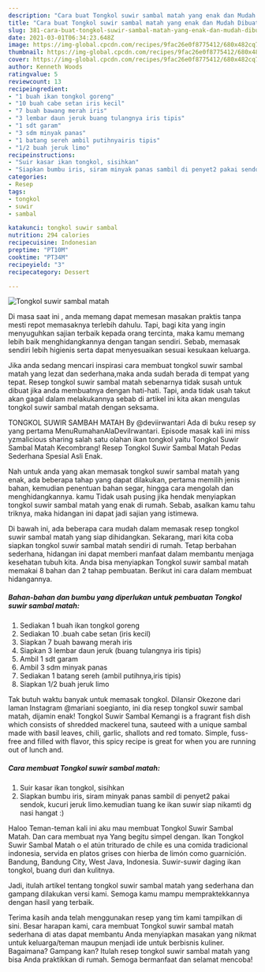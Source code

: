 ```yaml
---
description: "Cara buat Tongkol suwir sambal matah yang enak dan Mudah Dibuat"
title: "Cara buat Tongkol suwir sambal matah yang enak dan Mudah Dibuat"
slug: 381-cara-buat-tongkol-suwir-sambal-matah-yang-enak-dan-mudah-dibuat
date: 2021-03-01T06:34:23.648Z
image: https://img-global.cpcdn.com/recipes/9fac26e0f8775412/680x482cq70/tongkol-suwir-sambal-matah-foto-resep-utama.jpg
thumbnail: https://img-global.cpcdn.com/recipes/9fac26e0f8775412/680x482cq70/tongkol-suwir-sambal-matah-foto-resep-utama.jpg
cover: https://img-global.cpcdn.com/recipes/9fac26e0f8775412/680x482cq70/tongkol-suwir-sambal-matah-foto-resep-utama.jpg
author: Kenneth Woods
ratingvalue: 5
reviewcount: 13
recipeingredient:
- "1 buah ikan tongkol goreng"
- "10 buah cabe setan iris kecil"
- "7 buah bawang merah iris"
- "3 lembar daun jeruk buang tulangnya iris tipis"
- "1 sdt garam"
- "3 sdm minyak panas"
- "1 batang sereh ambil putihnyairis tipis"
- "1/2 buah jeruk limo"
recipeinstructions:
- "Suir kasar ikan tongkol, sisihkan"
- "Siapkan bumbu iris, siram minyak panas sambil di penyet2 pakai sendok, kucuri jeruk limo.kemudian tuang ke ikan suwir siap nikamti dg nasi hangat :)"
categories:
- Resep
tags:
- tongkol
- suwir
- sambal

katakunci: tongkol suwir sambal 
nutrition: 294 calories
recipecuisine: Indonesian
preptime: "PT10M"
cooktime: "PT34M"
recipeyield: "3"
recipecategory: Dessert

---
```



![Tongkol suwir sambal matah](https://img-global.cpcdn.com/recipes/9fac26e0f8775412/680x482cq70/tongkol-suwir-sambal-matah-foto-resep-utama.jpg)

Di masa  saat ini , anda memang dapat memesan masakan praktis tanpa mesti repot memasaknya terlebih dahulu. Tapi, bagi kita yang ingin menyuguhkan sajian terbaik kepada orang tercinta, maka kamu memang lebih baik menghidangkannya dengan tangan sendiri. Sebab, memasak sendiri lebih higienis serta dapat menyesuaikan sesuai kesukaan keluarga.

Jika anda sedang mencari inspirasi cara membuat tongkol suwir sambal matah yang lezat dan sederhana,maka anda sudah berada di tempat yang tepat. Resep tongkol suwir sambal matah  sebenarnya tidak susah untuk dibuat jika anda membuatnya dengan hati-hati. Tapi, anda tidak usah takut akan gagal dalam melakukannya 
sebab di artikel ini kita akan mengulas tongkol suwir sambal matah dengan seksama.  

TONGKOL SUWIR SAMBAH MATAH By @deviirwantari Ada di buku resep sy yang pertama MenuRumahanAlaDeviIrwantari. Episode masak kali ini miss yzmalicious sharing salah satu olahan ikan tongkol yaitu Tongkol Suwir Sambal Matah Kecombrang! Resep Tongkol Suwir Sambal Matah Pedas Sederhana Spesial Asli Enak.

Nah untuk anda yang akan memasak tongkol suwir sambal matah yang enak, ada beberapa tahap yang dapat dilakukan, pertama memilih jenis bahan, kemudian penentuan bahan segar, hingga cara mengolah dan menghidangkannya. kamu Tidak usah pusing jika hendak menyiapkan tongkol suwir sambal matah yang enak di rumah. Sebab, asalkan kamu  tahu triknya, maka hidangan ini dapat jadi sajian yang istimewa.

Di bawah ini, ada beberapa cara mudah dalam memasak resep tongkol suwir sambal matah yang siap dihidangkan. Sekarang, mari kita coba siapkan tongkol suwir sambal matah sendiri di rumah. Tetap berbahan sederhana, hidangan ini dapat memberi manfaat dalam membantu menjaga kesehatan tubuh kita. Anda bisa menyiapkan Tongkol suwir sambal matah memakai 8 bahan dan 2 tahap pembuatan. Berikut ini cara dalam membuat hidangannya.

<!--inarticleads1-->

##### Bahan-bahan dan bumbu yang diperlukan untuk pembuatan Tongkol suwir sambal matah:

1. Sediakan 1 buah ikan tongkol goreng
1. Sediakan 10 .buah cabe setan (iris kecil)
1. Siapkan 7 buah bawang merah iris
1. Siapkan 3 lembar daun jeruk (buang tulangnya iris tipis)
1. Ambil 1 sdt garam
1. Ambil 3 sdm minyak panas
1. Sediakan 1 batang sereh (ambil putihnya,iris tipis)
1. Siapkan 1/2 buah jeruk limo


Tak butuh waktu banyak untuk memasak tongkol. Dilansir Okezone dari laman Instagram @mariani soegianto, ini dia resep tongkol suwir sambal matah, dijamin enak! Tongkol Suwir Sambal Kemangi is a fragrant fish dish which consists of shredded mackerel tuna, sauteed with a unique sambal made with basil leaves, chili, garlic, shallots and red tomato. Simple, fuss-free and filled with flavor, this spicy recipe is great for when you are running out of lunch and. 

<!--inarticleads2-->

##### Cara membuat Tongkol suwir sambal matah:

1. Suir kasar ikan tongkol, sisihkan
1. Siapkan bumbu iris, siram minyak panas sambil di penyet2 pakai sendok, kucuri jeruk limo.kemudian tuang ke ikan suwir siap nikamti dg nasi hangat :)


Haloo Teman-teman kali ini aku mau membuat Tongkol Suwir Sambal Matah. Dan cara membuat nya Yang begitu simpel dengan. Ikan Tongkol Suwir Sambal Matah o el atún triturado de chile es una comida tradicional indonesia, servida en platos grises con hierba de limón como guarnición. Bandung, Bandung City, West Java, Indonesia. Suwir-suwir daging ikan tongkol, buang duri dan kulitnya. 

Jadi, itulah artikel tentang  tongkol suwir sambal matah  yang sederhana dan gampang dilakukan versi kami. Semoga kamu mampu mempraktekkannya dengan hasil yang terbaik. 

Terima kasih anda telah menggunakan resep yang tim kami tampilkan di sini. Besar harapan kami, cara membuat  Tongkol suwir sambal matah sederhana di atas dapat membantu Anda menyiapkan masakan yang nikmat untuk keluarga/teman maupun menjadi ide untuk berbisnis kuliner. Bagaimana? Gampang kan? Itulah resep tongkol suwir sambal matah yang bisa Anda praktikkan di rumah. Semoga bermanfaat dan selamat mencoba!

